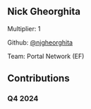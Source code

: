 
## Nick Gheorghita
Multiplier: 1

Github: [@njgheorghita](https://github.com/njgheorghita)

Team: Portal Network (EF)

## Contributions

### Q4 2024

